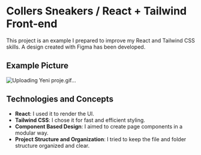# Collers Sneakers / React + Tailwind Front-end

This project is an example I prepared to improve my React and Tailwind CSS skills. A design created with Figma has been developed.

## Example Picture

![Uploading Yeni proje.gif…]()

## Technologies and Concepts

- **React**: I used it to render the UI.
- **Tailwind CSS**: I chose it for fast and efficient styling.
- **Component Based Design**: I aimed to create page components in a modular way.
- **Project Structure and Organization**: I tried to keep the file and folder structure organized and clear.
